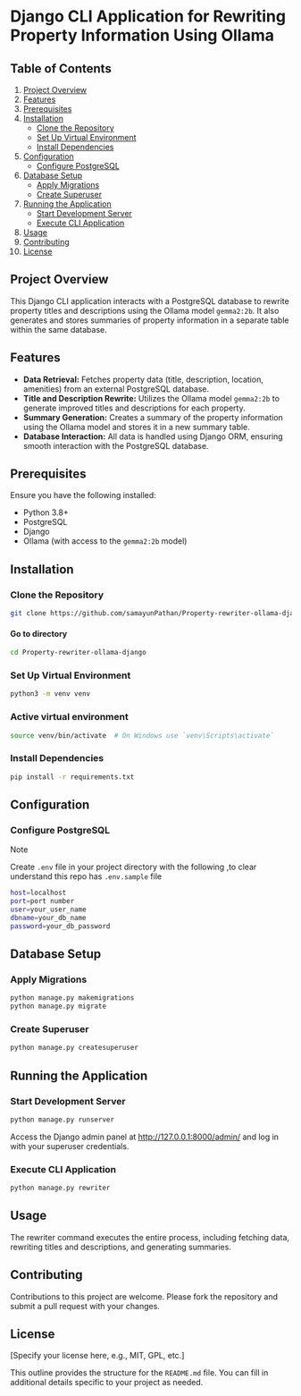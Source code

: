# Django CLI Application for Rewriting Property Information Using Ollama

## Table of Contents

1. [Project Overview](#project-overview)
2. [Features](#features)
3. [Prerequisites](#prerequisites)
4. [Installation](#installation)
   - [Clone the Repository](#clone-the-repository)
   - [Set Up Virtual Environment](#set-up-virtual-environment)
   - [Install Dependencies](#install-dependencies)
5. [Configuration](#configuration)
   - [Configure PostgreSQL](#configure-postgresql)
6. [Database Setup](#database-setup)
   - [Apply Migrations](#apply-migrations)
   - [Create Superuser](#create-superuser)
7. [Running the Application](#running-the-application)
   - [Start Development Server](#start-development-server)
   - [Execute CLI Application](#execute-cli-application)
8. [Usage](#usage)
9. [Contributing](#contributing)
10. [License](#license)

## Project Overview

This Django CLI application interacts with a PostgreSQL database to rewrite property titles and descriptions using the Ollama model `gemma2:2b`. It also generates and stores summaries of property information in a separate table within the same database.

## Features

- **Data Retrieval:** Fetches property data (title, description, location, amenities) from an external PostgreSQL database.
- **Title and Description Rewrite:** Utilizes the Ollama model `gemma2:2b` to generate improved titles and descriptions for each property.
- **Summary Generation:** Creates a summary of the property information using the Ollama model and stores it in a new summary table.
- **Database Interaction:** All data is handled using Django ORM, ensuring smooth interaction with the PostgreSQL database.

## Prerequisites

Ensure you have the following installed:

- Python 3.8+
- PostgreSQL
- Django
- Ollama (with access to the `gemma2:2b` model)

## Installation

### Clone the Repository

```bash
git clone https://github.com/samayunPathan/Property-rewriter-ollama-django.git
```
#### Go to directory 
```bash
cd Property-rewriter-ollama-django
```

### Set Up Virtual Environment
```bash
python3 -m venv venv
```
### Active virtual environment
```bash
source venv/bin/activate  # On Windows use `venv\Scripts\activate`
```
### Install Dependencies
```bash
pip install -r requirements.txt
```
## Configuration
### Configure PostgreSQL

> [!NOTE]
> Create `.env` file in your project directory with the following ,to clear understand this repo has `.env.sample` file
``` bash
host=localhost
port=port number
user=your_user_name
dbname=your_db_name
password=your_db_password
```

## Database Setup
### Apply Migrations
```bash
python manage.py makemigrations
python manage.py migrate
```
### Create Superuser
```bash
python manage.py createsuperuser
```
## Running the Application
### Start Development Server
```bash
python manage.py runserver
```
Access the Django admin panel at http://127.0.0.1:8000/admin/ and log in with your superuser credentials.

### Execute CLI Application


```bash
python manage.py rewriter
```
## Usage
The rewriter command executes the entire process, including fetching data, rewriting titles and descriptions, and generating summaries.

## Contributing
Contributions to this project are welcome. Please fork the repository and submit a pull request with your changes.

## License
[Specify your license here, e.g., MIT, GPL, etc.]

This outline provides the structure for the `README.md` file. You can fill in additional details specific to your project as needed.
